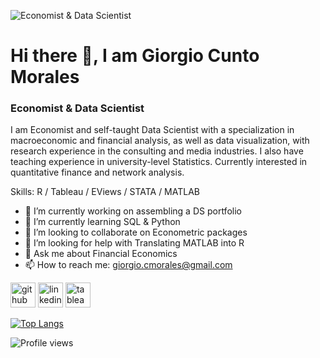 ![Economist & Data Scientist](https://media.licdn.com/dms/image/C4E16AQF_uNHx8SYDMw/profile-displaybackgroundimage-shrink_350_1400/0/1587075504995?e=1684368000&v=beta&t=rRqrByTiAOH64wjsBKJZ-99rPQ9YEElrgfHl6n_aLD8)

# Hi there 👋, I am Giorgio Cunto Morales
### Economist & Data Scientist

I am Economist and self-taught Data Scientist with a specialization in macroeconomic and financial analysis, as well as data visualization, with research experience in the consulting and media industries. I also have teaching experience in university-level Statistics. Currently interested in quantitative finance and network analysis.



Skills: R / Tableau / EViews / STATA / MATLAB

- 🔭 I’m currently working on assembling a DS portfolio 
- 🌱 I’m currently learning SQL & Python 
- 👯 I’m looking to collaborate on Econometric packages 
- 🤔 I’m looking for help with Translating MATLAB into R 
- 💬 Ask me about Financial Economics 
- 📫 How to reach me: giorgio.cmorales@gmail.com 


[<img src='https://cdn.jsdelivr.net/npm/simple-icons@3.0.1/icons/github.svg/grey' alt='github' height='40'>](https://github.com/gcmorales)  [<img src='https://cdn.jsdelivr.net/npm/simple-icons@3.0.1/icons/linkedin/grey.svg' alt='linkedin' height='40'>](https://www.linkedin.com/in/www.linkedin.com/in/giorgiocmorales/)  [<img src='https://cdn.jsdelivr.net/npm/simple-icons@3.0.1/icons/tableau.svg' alt='tableau' height='40'>](https://public.tableau.com/app/profile/giorgio.cunto.morales)  

[![Top Langs](https://github-readme-stats.vercel.app/api/top-langs/?username=gcmorales)](https://github.com/anuraghazra/github-readme-stats)

![Profile views](https://gpvc.arturio.dev/gcmorales) 
